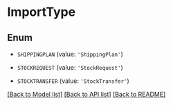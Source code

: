 # ImportType


## Enum

* `SHIPPINGPLAN` (value: `'ShippingPlan'`)

* `STOCKREQUEST` (value: `'StockRequest'`)

* `STOCKTRANSFER` (value: `'StockTransfer'`)

[[Back to Model list]](../README.md#documentation-for-models) [[Back to API list]](../README.md#documentation-for-api-endpoints) [[Back to README]](../README.md)


